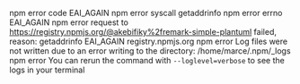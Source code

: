 npm error code EAI_AGAIN
npm error syscall getaddrinfo
npm error errno EAI_AGAIN
npm error request to https://registry.npmjs.org/@akebifiky%2fremark-simple-plantuml failed, reason: getaddrinfo EAI_AGAIN registry.npmjs.org
npm error Log files were not written due to an error writing to the directory: /home/marce/.npm/_logs
npm error You can rerun the command with `--loglevel=verbose` to see the logs in your terminal
